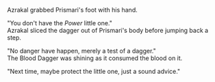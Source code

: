 Azrakal grabbed Prismari's foot with his hand.

"You don't have the *Power* little one."  
Azrakal sliced the dagger out of Prismari's body before jumping back a step.

"No danger have happen, merely a test of a dagger."  
The Blood Dagger was shining as it consumed the blood on it.

"Next time, maybe protect the little one, just a sound advice."